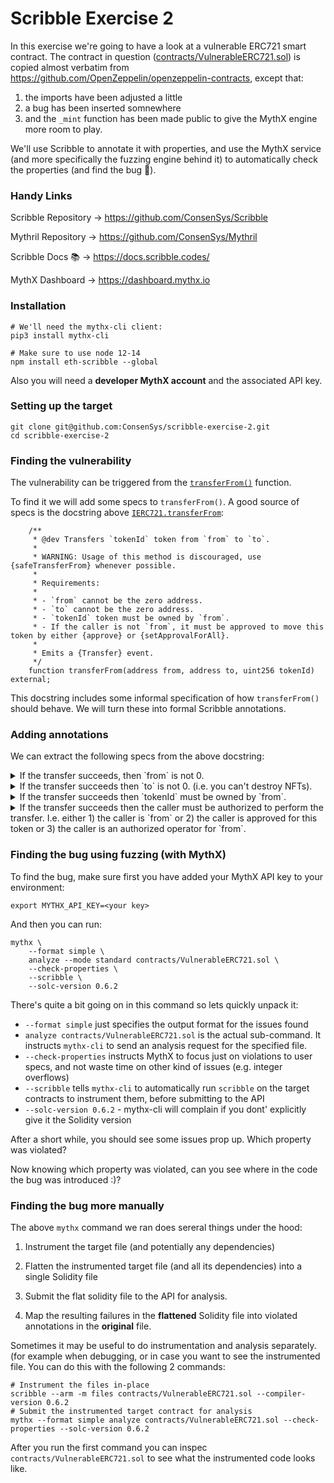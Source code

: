 # Scribble Exercise 2

In this exercise we're going to have a look at a vulnerable ERC721 smart
contract. The contract in question ([contracts/VulnerableERC721.sol](https://github.com/ConsenSys/scribble-exercise-2/blob/master/contracts/VulnerableERC721.sol)) is
copied almost verbatim from
https://github.com/OpenZeppelin/openzeppelin-contracts, except that:

  1) the imports have been adjusted a little
  2) a bug has been inserted somnewhere
  3) and the `_mint` function has been made public to give the MythX engine more room to play.

We'll use Scribble to annotate it with properties, and use the MythX service (and more specifically the fuzzing engine behind it) to automatically check the properties (and find the bug 🐛).

### Handy Links
Scribble Repository -> https://github.com/ConsenSys/Scribble

Mythril Repository -> https://github.com/ConsenSys/Mythril

Scribble Docs 📚 -> https://docs.scribble.codes/

MythX Dashboard -> https://dashboard.mythx.io

### Installation
```
# We'll need the mythx-cli client:
pip3 install mythx-cli

# Make sure to use node 12-14
npm install eth-scribble --global
```

Also you will need a **developer MythX account** and the associated API key.

### Setting up the target

```
git clone git@github.com:ConsenSys/scribble-exercise-2.git
cd scribble-exercise-2
```


### Finding the vulnerability
The vulnerability can be triggered from the [`transferFrom()`](https://github.com/ConsenSys/scribble-exercise-2/blob/master/contracts/VulnerableERC721.sol#L228) function.

To find it we will add some specs to `transferFrom()`. A good source of specs is the docstring above [`IERC721.transferFrom`](https://github.com/ConsenSys/scribble-exercise-2/blob/master/contracts/IERC721.sol#L40):
```
    /**
     * @dev Transfers `tokenId` token from `from` to `to`.
     *
     * WARNING: Usage of this method is discouraged, use {safeTransferFrom} whenever possible.
     *
     * Requirements:
     *
     * - `from` cannot be the zero address.
     * - `to` cannot be the zero address.
     * - `tokenId` token must be owned by `from`.
     * - If the caller is not `from`, it must be approved to move this token by either {approve} or {setApprovalForAll}.
     *
     * Emits a {Transfer} event.
     */
    function transferFrom(address from, address to, uint256 tokenId) external;
```
This docstring includes some informal specification of how `transferFrom()` should behave. We will turn these into formal Scribble annotations.

### Adding annotations

We can extract the following specs from the above docstring:
<details>
<summary> If the transfer succeeds, then `from` is not 0.</summary>
<br>
<pre>
    /// #if_succeeds {:msg "From is never 0"}  from != address(0);
    function transferFrom(address from, address to, uint256 tokenId) public virtual override {
        ...
    }
</pre>
</details>

<details>
<summary> If the transfer succeeds then `to` is not 0. (i.e. you can't destroy NFTs).</summary>
<br>
<pre>
    /// #if_succeeds {:msg "Can't destroy NFTs."}  to != address(0);
    function transferFrom(address from, address to, uint256 tokenId) public virtual override {
        ...
    }
</pre>
</details>

<details>
<summary> If the transfer succeeds then `tokenId` must be owned by `from`.</summary>
<br>
<pre>
    /// #if_succeeds {:msg "Correct from."}  from == old(ownerOf(tokenId));
    function transferFrom(address from, address to, uint256 tokenId) public virtual override {
        ...
    }
</pre>

Note the use of `old()` here to talk about the owner of `tokenId` **before** the transfer was executed.
</details>

<details>
<summary> If the transfer succeeds then the caller must be authorized to perform the transfer. I.e. either 1) the caller is `from` or 2) the caller is approved for this token or 3) the caller is an authorized operator for `from`.</summary>
<br>
<pre>
    /// #if_succeeds {:msg "Authorized user."}  let oldOwner := old(ownerOf(tokenId)) in msg.sender == oldOwner || getApproved(tokenId) == msg.sender || isApprovedForAll(oldOwner, msg.sender);
    function transferFrom(address from, address to, uint256 tokenId) public virtual override {
        ...
    }
</pre>

</details>

### Finding the bug using fuzzing (with MythX)

To find the bug, make sure first you have added your MythX API key to your environment:

```
export MYTHX_API_KEY=<your key>
```

And then you can run:
```
mythx \
    --format simple \
    analyze --mode standard contracts/VulnerableERC721.sol \
    --check-properties \
    --scribble \
    --solc-version 0.6.2 
```

There's quite a bit going on in this command so lets quickly unpack it:

 * `--format simple` just specifies the output format for the issues found
 * `analyze contracts/VulnerableERC721.sol` is the actual sub-command. It instructs `mythx-cli` to send an analysis request for the specified file.
 * `--check-properties` instructs MythX to focus just on violations to user specs, and not waste time on other kind of issues (e.g. integer overflows)
 * `--scribble` tells `mythx-cli` to automatically run `scribble` on the target contracts to instrument them, before submitting to the API
 * `--solc-version 0.6.2` - mythx-cli will complain if you dont' explicitly give it the Solidity version

After a short while, you should see some issues prop up. Which property was violated?

Now knowing which property was violated, can you see where in the code the bug was introduced :)?

### Finding the bug more manually

The above `mythx` command we ran does sereral things under the hood:

1) Instrument the target file (and potentially any dependencies)

2) Flatten the instrumented target file (and all its dependencies) into a single Solidity file

3) Submit the flat solidity file to the API for analysis.

4) Map the resulting failures in the **flattened** Solidity file into violated annotations in the **original** file.

Sometimes it may be useful to do instrumentation and analysis separately. (for example when debugging, or in case you want to see the instrumented file. You can do this with the following 2 commands:

```
# Instrument the files in-place
scribble --arm -m files contracts/VulnerableERC721.sol --compiler-version 0.6.2
# Submit the instrumented target contract for analysis
mythx --format simple analyze contracts/VulnerableERC721.sol --check-properties --solc-version 0.6.2
```

After you run the first command you can inspec `contracts/VulnerableERC721.sol` to see what the instrumented code looks like.

